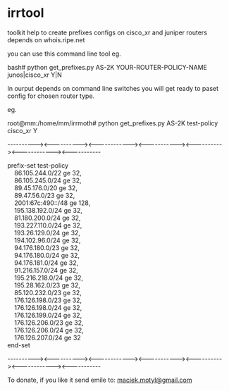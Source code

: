 # irrtool
toolkit help to create prefixes configs on cisco_xr and juniper routers depends on whois.ripe.net 

you can use this command line tool eg.

bash# python get_prefixes.py AS-2K YOUR-ROUTER-POLICY-NAME junos|cisco_xr Y|N

In ourput depends on command line switches you will get ready to paset config for chosen router type.

eg.

root@mm:/home/mm/irrmoth# python get_prefixes.py AS-2K test-policy cisco_xr Y

----------><----------><------------><-----------><----------><------------><-----------

prefix-set test-policy<br>
  &nbsp;&nbsp;&nbsp;&nbsp;86.105.244.0/22 ge 32,<br>
  &nbsp;&nbsp;&nbsp;&nbsp;86.105.245.0/24 ge 32,<br>
  &nbsp;&nbsp;&nbsp;&nbsp;89.45.176.0/20 ge 32,<br>
  &nbsp;&nbsp;&nbsp;&nbsp;89.47.56.0/23 ge 32,<br>
  &nbsp;&nbsp;&nbsp;&nbsp;2001:67c:490::/48 ge 128,<br>
  &nbsp;&nbsp;&nbsp;&nbsp;195.138.192.0/24 ge 32,<br>
  &nbsp;&nbsp;&nbsp;&nbsp;81.180.200.0/24 ge 32,<br>
  &nbsp;&nbsp;&nbsp;&nbsp;193.227.110.0/24 ge 32,<br>
  &nbsp;&nbsp;&nbsp;&nbsp;193.26.129.0/24 ge 32,<br>
  &nbsp;&nbsp;&nbsp;&nbsp;194.102.96.0/24 ge 32,<br>
  &nbsp;&nbsp;&nbsp;&nbsp;94.176.180.0/23 ge 32,<br>
  &nbsp;&nbsp;&nbsp;&nbsp;94.176.180.0/24 ge 32,<br>
  &nbsp;&nbsp;&nbsp;&nbsp;94.176.181.0/24 ge 32,<br>
  &nbsp;&nbsp;&nbsp;&nbsp;91.216.157.0/24 ge 32,<br>
  &nbsp;&nbsp;&nbsp;&nbsp;195.216.218.0/24 ge 32,<br>
  &nbsp;&nbsp;&nbsp;&nbsp;195.28.162.0/23 ge 32,<br>
  &nbsp;&nbsp;&nbsp;&nbsp;85.120.232.0/23 ge 32,<br>
  &nbsp;&nbsp;&nbsp;&nbsp;176.126.198.0/23 ge 32,<br>
  &nbsp;&nbsp;&nbsp;&nbsp;176.126.198.0/24 ge 32,<br>
  &nbsp;&nbsp;&nbsp;&nbsp;176.126.199.0/24 ge 32,<br>
  &nbsp;&nbsp;&nbsp;&nbsp;176.126.206.0/23 ge 32,<br>
  &nbsp;&nbsp;&nbsp;&nbsp;176.126.206.0/24 ge 32,<br>
  &nbsp;&nbsp;&nbsp;&nbsp;176.126.207.0/24 ge 32<br>
end-set<br>


----------><----------><------------><-----------><----------><------------><-----------

To donate, if you like it send emile to: maciek.motyl@gmail.com

